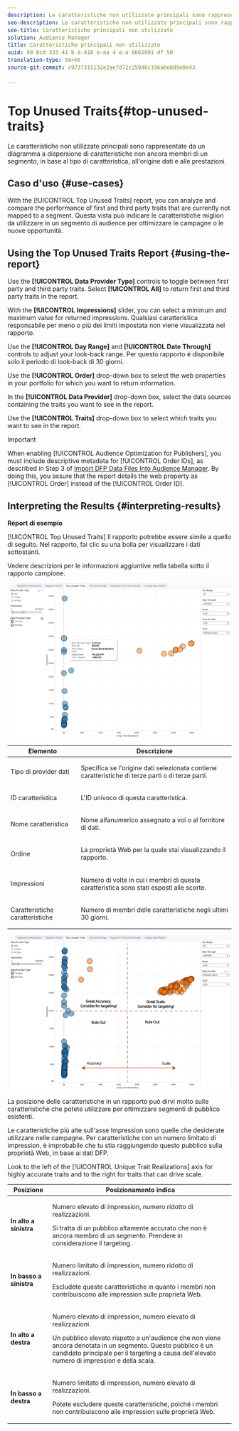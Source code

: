 ```yaml
---
description: Le caratteristiche non utilizzate principali sono rappresentate da un diagramma a dispersione di caratteristiche non ancora membri di un segmento, in base al tipo di caratteristica, all'origine dati e alle prestazioni.
seo-description: Le caratteristiche non utilizzate principali sono rappresentate da un diagramma a dispersione di caratteristiche non ancora membri di un segmento, in base al tipo di caratteristica, all'origine dati e alle prestazioni.
seo-title: Caratteristiche principali non utilizzate
solution: Audience Manager
title: Caratteristiche principali non utilizzate
uuid: 90 bcd 333-41 b 8-416 e-aa 4 e-a 8661891 df 50
translation-type: tm+mt
source-git-commit: c9737315132e2ae7d72c250d8c196abe8d9e0e43

---
```



# Top Unused Traits{#top-unused-traits}

Le caratteristiche non utilizzate principali sono rappresentate da un diagramma a dispersione di caratteristiche non ancora membri di un segmento, in base al tipo di caratteristica, all'origine dati e alle prestazioni.

## Caso d'uso {#use-cases}

With the [!UICONTROL Top Unused Traits] report, you can analyze and compare the performance of first and third party traits that are currently not mapped to a segment. Questa vista può indicare le caratteristiche migliori da utilizzare in un segmento di audience per ottimizzare le campagne o le nuove opportunità.

## Using the Top Unused Traits Report {#using-the-report}

Use the **[!UICONTROL Data Provider Type]** controls to toggle between first party and third party traits. Select **[!UICONTROL All]** to return first and third party traits in the report.

With the **[!UICONTROL Impressions]** slider, you can select a minimum and maximum value for returned impressions. Qualsiasi caratteristica responsabile per meno o più dei limiti impostata non viene visualizzata nel rapporto.

Use the **[!UICONTROL Day Range]** and **[!UICONTROL Date Through]** controls to adjust your look-back range. Per questo rapporto è disponibile solo il periodo di look-back di 30 giorni.

Use the **[!UICONTROL Order]** drop-down box to select the web properties in your portfolio for which you want to return information.

In the **[!UICONTROL Data Provider]** drop-down box, select the data sources containing the traits you want to see in the report.

Use the **[!UICONTROL Traits]** drop-down box to select which traits you want to see in the report.

>[!IMPORTANT]
>
>When enabling [!UICONTROL Audience Optimization for Publishers], you must include descriptive metadata for [!UICONTROL Order IDs], as described in Step 3 of [Import DFP Data Files Into Audience Manager](../../../reporting/audience-optimization-reports/aor-publishers/import-dfp.md). By doing this, you assure that the report details the web property as [!UICONTROL Order] instead of the [!UICONTROL Order ID].

## Interpreting the Results {#interpreting-results}

**Report di esempio**

[!UICONTROL Top Unused Traits] Il rapporto potrebbe essere simile a quello di seguito. Nel rapporto, fai clic su una bolla per visualizzare i dati sottostanti.

Vedere descrizioni per le informazioni aggiuntive nella tabella sotto il rapporto campione.

![](assets/publisher_unused_traits.png)

<table id="table_AFE2540583C34835B04584693ADFD26A"> 
 <thead> 
  <tr> 
   <th colname="col1" class="entry"> Elemento </th> 
   <th colname="col2" class="entry"> Descrizione </th> 
  </tr>
 </thead>
 <tbody> 
  <tr> 
   <td colname="col1"> <p><span class="wintitle"> Tipo di provider dati</span> </p> </td> 
   <td colname="col2"> <p>Specifica se l'origine dati selezionata contiene caratteristiche di terze parti o di terze parti. </p> </td> 
  </tr> 
  <tr> 
   <td colname="col1"> <p><span class="wintitle"> ID caratteristica</span> </p> </td> 
   <td colname="col2"> <p>L'ID univoco di questa caratteristica. </p> </td> 
  </tr> 
  <tr> 
   <td colname="col1"> <p><span class="wintitle"> Nome caratteristica</span> </p> </td> 
   <td colname="col2"> <p>Nome alfanumerico assegnato a voi o al fornitore di dati. </p> </td> 
  </tr> 
  <tr> 
   <td colname="col1"> <p><span class="wintitle"> Ordine</span> </p> </td> 
   <td colname="col2"> <p>La proprietà Web per la quale stai visualizzando il rapporto. </p> </td> 
  </tr> 
  <tr> 
   <td colname="col1"> <p><span class="wintitle"> Impressioni</span> </p> </td> 
   <td colname="col2"> <p>Numero di volte in cui i membri di questa caratteristica sono stati esposti alle scorte. </p> </td> 
  </tr> 
  <tr> 
   <td colname="col1"> <p><span class="wintitle"> Caratteristiche caratteristiche</span> </p> </td> 
   <td colname="col2"> <p>Numero di membri delle caratteristiche negli ultimi 30 giorni. </p> </td> 
  </tr> 
 </tbody> 
</table>

![](assets/publisher_unused_traits_final.png)

La posizione delle caratteristiche in un rapporto può dirvi molto sulle caratteristiche che potete utilizzare per ottimizzare segmenti di pubblico esistenti.

Le caratteristiche più alte sull'asse Impression sono quelle che desiderate utilizzare nelle campagne. Per caratteristiche con un numero limitato di impression, è improbabile che tu stia raggiungendo questo pubblico sulla proprietà Web, in base ai dati DFP.

Look to the left of the [!UICONTROL Unique Trait Realizations] axis for highly accurate traits and to the right for traits that can drive scale.

<table id="table_A29253B30DFA4CD7B3B7C320DE0BDEA4"> 
 <thead> 
  <tr> 
   <th colname="col1" class="entry"> Posizione </th> 
   <th colname="col2" class="entry"> Posizionamento indica </th> 
  </tr> 
 </thead>
 <tbody> 
  <tr> 
   <td colname="col1"> <p> <b>In alto a sinistra</b> </p> </td> 
   <td colname="col2"> <p>Numero elevato di impression, numero ridotto di realizzazioni. </p> <p>Si tratta di un pubblico altamente accurato che non è ancora membro di un segmento. Prendere in considerazione il targeting. </p> </td> 
  </tr> 
  <tr> 
   <td colname="col1"> <p> <b>In basso a sinistra</b> </p> </td> 
   <td colname="col2"> <p>Numero limitato di impression, numero ridotto di realizzazioni. </p> <p> Escludete queste caratteristiche in quanto i membri non contribuiscono alle impression sulle proprietà Web. </p> </td> 
  </tr> 
  <tr> 
   <td colname="col1"> <p> <b>In alto a destra</b> </p> </td> 
   <td colname="col2"> <p>Numero elevato di impression, numero elevato di realizzazioni. </p> <p>Un pubblico elevato rispetto a un'audience che non viene ancora denotata in un segmento. Questo pubblico è un candidato principale per il targeting a causa dell'elevato numero di impression e della scala. </p> </td> 
  </tr> 
  <tr> 
   <td colname="col1"> <p> <b>In basso a destra</b> </p> </td> 
   <td colname="col2"> <p>Numero limitato di impression, numero elevato di realizzazioni. </p> <p> Potete escludere queste caratteristiche, poiché i membri non contribuiscono alle impression sulle proprietà Web. </p> </td> 
  </tr> 
 </tbody> 
</table>
